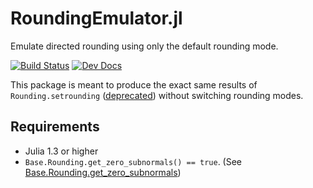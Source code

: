 # RoundingEmulator.jl

Emulate directed rounding using only the default rounding mode. 

[![Build Status](https://travis-ci.org/matsueushi/RoundingEmulator.jl.svg?branch=master)](https://travis-ci.org/matsueushi/RoundingEmulator.jl) [![Dev Docs](https://img.shields.io/badge/docs-dev-blue.svg)](https://matsueushi.github.io/RoundingEmulator.jl/dev/)

This package is meant to produce the exact same results of `Rounding.setrounding` ([deprecated](https://github.com/JuliaLang/julia/pull/27166)) without switching rounding modes.

## Requirements 
 - Julia 1.3 or higher
 - `Base.Rounding.get_zero_subnormals() == true`. (See [Base.Rounding.get_zero_subnormals](https://docs.julialang.org/en/v1/base/numbers/#Base.Rounding.get_zero_subnormals))
